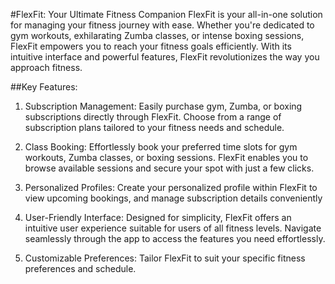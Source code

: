 #FlexFit: Your Ultimate Fitness Companion
FlexFit is your all-in-one solution for managing your fitness journey with ease. Whether you're dedicated to gym workouts, exhilarating Zumba classes, or intense boxing sessions, FlexFit empowers you to reach your fitness goals efficiently. With its intuitive interface and powerful features, FlexFit revolutionizes the way you approach fitness.

##Key Features:
1. Subscription Management:
Easily purchase gym, Zumba, or boxing subscriptions directly through FlexFit. Choose from a range of subscription plans tailored to your fitness needs and schedule.

2. Class Booking:
Effortlessly book your preferred time slots for gym workouts, Zumba classes, or boxing sessions. FlexFit enables you to browse available sessions and secure your spot with just a few clicks.

3. Personalized Profiles:
Create your personalized profile within FlexFit to view upcoming bookings, and manage subscription details conveniently

4. User-Friendly Interface:
Designed for simplicity, FlexFit offers an intuitive user experience suitable for users of all fitness levels. Navigate seamlessly through the app to access the features you need effortlessly.

5. Customizable Preferences:
Tailor FlexFit to suit your specific fitness preferences and schedule.
